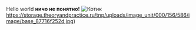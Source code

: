 Hello world
**ничо не понятно!**
![Котик](https://storage.theoryandpractice.ru/tnp/uploads/image_unit/000/156/586/image/base_87716f252d.jpg)https://storage.theoryandpractice.ru/tnp/uploads/image_unit/000/156/586/image/base_87716f252d.jpg)
